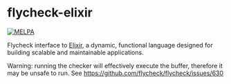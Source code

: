 flycheck-elixir
===============

[![MELPA](http://melpa.org/packages/flycheck-elixir-badge.svg)](http://melpa.org/#/flycheck-elixir)

Flycheck interface to [Elixir](http://elixir-lang.org/), a dynamic,
functional language designed for building scalable and maintainable
applications.

Warning: running the checker will effectively execute the buffer,
therefore it may be unsafe to run. See
https://github.com/flycheck/flycheck/issues/630
